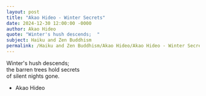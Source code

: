 ```yaml
---
layout: post
title: "Akao Hideo - Winter Secrets"
date: 2024-12-30 12:00:00 -0000
author: Akao Hideo
quote: "Winter's hush descends;  "
subject: Haiku and Zen Buddhism
permalink: /Haiku and Zen Buddhism/Akao Hideo/Akao Hideo - Winter Secrets
---
```


Winter's hush descends;  
the barren trees hold secrets  
of silent nights gone.

- Akao Hideo
